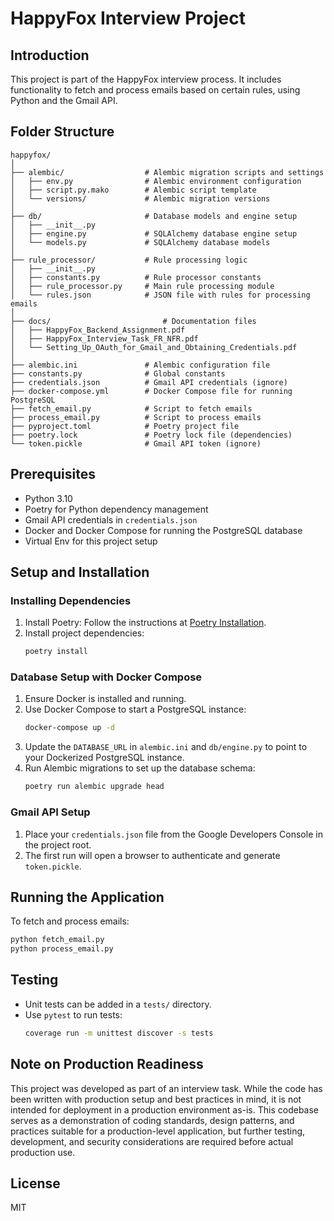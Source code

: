 # HappyFox Interview Project

## Introduction
This project is part of the HappyFox interview process. It includes functionality to fetch and process emails based on certain rules, using Python and the Gmail API.

## Folder Structure

```
happyfox/
│
├── alembic/                  # Alembic migration scripts and settings
│   ├── env.py                # Alembic environment configuration
│   ├── script.py.mako        # Alembic script template
│   └── versions/             # Alembic migration versions
│
├── db/                       # Database models and engine setup
│   ├── __init__.py
│   ├── engine.py             # SQLAlchemy database engine setup
│   └── models.py             # SQLAlchemy database models
│
├── rule_processor/           # Rule processing logic
│   ├── __init__.py
│   ├── constants.py          # Rule processor constants
│   ├── rule_processor.py     # Main rule processing module
│   └── rules.json            # JSON file with rules for processing emails
│
├── docs/                         # Documentation files
│   ├── HappyFox_Backend_Assignment.pdf
│   ├── HappyFox_Interview_Task_FR_NFR.pdf
│   └── Setting_Up_OAuth_for_Gmail_and_Obtaining_Credentials.pdf
│
├── alembic.ini               # Alembic configuration file
├── constants.py              # Global constants
├── credentials.json          # Gmail API credentials (ignore)
├── docker-compose.yml        # Docker Compose file for running PostgreSQL
├── fetch_email.py            # Script to fetch emails
├── process_email.py          # Script to process emails
├── pyproject.toml            # Poetry project file
├── poetry.lock               # Poetry lock file (dependencies)
└── token.pickle              # Gmail API token (ignore)
```

## Prerequisites
- Python 3.10
- Poetry for Python dependency management
- Gmail API credentials in `credentials.json`
- Docker and Docker Compose for running the PostgreSQL database
- Virtual Env for this project setup

## Setup and Installation

### Installing Dependencies
1. Install Poetry:
   Follow the instructions at [Poetry Installation](https://python-poetry.org/docs/#installation).
2. Install project dependencies:
   ```bash
   poetry install
   ```

### Database Setup with Docker Compose
1. Ensure Docker is installed and running.
2. Use Docker Compose to start a PostgreSQL instance:
   ```bash
   docker-compose up -d
   ```
3. Update the `DATABASE_URL` in `alembic.ini` and `db/engine.py` to point to your Dockerized PostgreSQL instance.
4. Run Alembic migrations to set up the database schema:
   ```bash
   poetry run alembic upgrade head
   ```

### Gmail API Setup
1. Place your `credentials.json` file from the Google Developers Console in the project root.
2. The first run will open a browser to authenticate and generate `token.pickle`.

## Running the Application
To fetch and process emails:
```bash
python fetch_email.py
python process_email.py
```

## Testing
- Unit tests can be added in a `tests/` directory.
- Use `pytest` to run tests:
  ```bash
  coverage run -m unittest discover -s tests
  ```

## Note on Production Readiness
This project was developed as part of an interview task. While the code has been written with production setup and best practices in mind, it is not intended for deployment in a production environment as-is. This codebase serves as a demonstration of coding standards, design patterns, and practices suitable for a production-level application, but further testing, development, and security considerations are required before actual production use.


## License
MIT 

